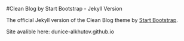 #Clean Blog by Start Bootstrap - Jekyll Version

The official Jekyll version of the Clean Blog theme by [Start Bootstrap](http://startbootstrap.com/).

Site avalible here: dunice-alkhutov.github.io